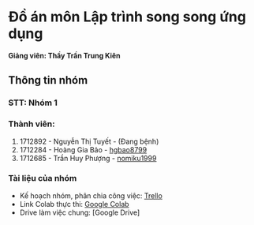 # Đồ án môn Lập trình song song ứng dụng
**Giảng viên: Thầy Trần Trung Kiên**

## Thông tin nhóm
### STT: Nhóm 1

### Thành viên:
1. 1712892 - Nguyễn Thị Tuyết - (Đang bệnh)
2. 1712284 - Hoàng Gia Bảo - [hgbao8799](https://github.com/hgbao8799)
3. 1712685 - Trần Huy Phượng - [nomiku1999](https://github.com/nomiku1999)

### Tài liệu của nhóm
- Kế hoạch nhóm, phân chia công việc: [Trello](https://trello.com/b/0mcVqLC8/parallel-programming-2022)
- Link Colab thực thi: [Google Colab](https://colab.research.google.com/drive/1BjtmnOHzZa2qgpUJvKI06FfmLIvlSppz?usp=sharing)
- Drive làm việc chung: [Google Drive]
